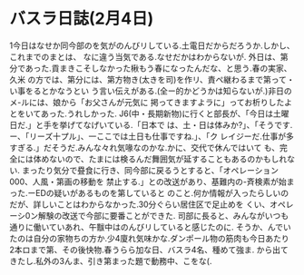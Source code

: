 # バスラ日誌(2月4日)

1今日はなせか同今部のを気がのんびリしている.土電日だからだろうか.しかし、これまでのまとは、
なに違う当気である.なせだかはわからないが.
外日は、第分であった.貢まきこそしなかった楸もう春になったんだな、と思う.春の実家、久米
の方では、第分には、第方物き(太きを司)を作リ、責ペ継わるまで第って・い事をるとかなうとい
う言い伝えがある.(全ー的かどうかは知らないが.)非日のメ-ルには、娘から「お父さんが元気に
掲ってきますよラに」ってお析りしたよとをいてあった.うれしかった.
J6(中・長期新物)に行くと部長が、「今日は土曜日だ.」と手を挙げてなげいている.「日本で
は、土・日は体みか?」、「そうです.ー、「リーズ十プル」、一ここでは土日も仕事ですね.」、「ク
レイジーだ.仕事が多すぎる.」だそうだ.みんな々れ気喙なのかな.かに、交代で休んではいて
も、完全には体めないので、たまには検るんだ舞囲気が延することもあるのかもしれない.
まったり気分で疂食に行き、同今部に戻るうとすると、「オペレーション000、人風・第画の移動を
禁止する.」との改送があり、基難内の-斉検素が始まった.ーEDの疑いがあるものを第していると
のこと.何か情報が入ったらしいのだが、詳しいことはわからなかった.30分ぐらい居住区で足止めを
くい、オペレーシ0ン解験の改送で今部に要番ことができた.
司部に長ると、みんながいつも通りに働いていあれ、午黻中はのんびリしていると感じたのに.
そうか、んでいたのは自分の家物ちの方か.少4廈れ気味かな.ダンポール物の筋肉も今日あたり
2本ロまで第、その後快物.春うらら加な日、バスラ4名、種めて強ま.
から出てきたし.私外の3んま、引き第まった題で動務中、こをな(.
